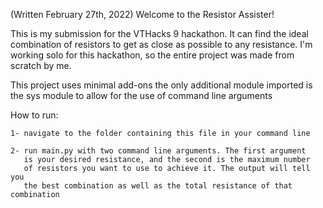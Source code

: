 (Written February 27th, 2022)
Welcome to the Resistor Assister! 


This is my submission for the VTHacks 9 hackathon. It can find the ideal
combination of resistors to get as close as possible to any resistance. 
I'm working solo for this hackathon, so the entire project was made from
scratch by me.

This project uses minimal add-ons the only additional module imported is
the sys module to allow for the use of command line arguments


How to run:

	1- navigate to the folder containing this file in your command line
	
	2- run main.py with two command line arguments. The first argument
	   is your desired resistance, and the second is the maximum number
	   of resistors you want to use to achieve it. The output will tell you
	   the best combination as well as the total resistance of that combination
